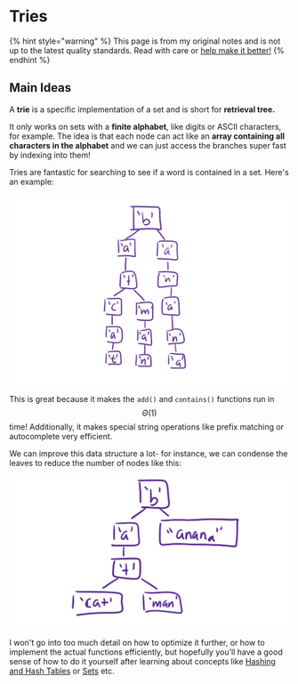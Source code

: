 # Tries

{% hint style="warning" %}
This page is from my original notes and is not up to the latest quality standards. Read with care or [help make it better!](https://github.com/64bitpandas/cs61b-notes/pulls)
{% endhint %}

## Main Ideas

A **trie** is a specific implementation of a set and is short for **retrieval tree.** 

It only works on sets with a **finite alphabet**, like digits or ASCII characters, for example. The idea is that each node can act like an **array containing all characters in the alphabet** and we can just access the branches super fast by indexing into them!

Tries are fantastic for searching to see if a word is contained in a set. Here's an example:

![This trie contains the words &apos;batcat&apos;, &apos;batman&apos;, and &apos;banana&apos;.](../../.gitbook/assets/image%20%2815%29.png)

This is great because it makes the `add()` and `contains()` functions run in $$\Theta(1)$$ time! Additionally, it makes special string operations like prefix matching or autocomplete very efficient.

We can improve this data structure a lot- for instance, we can condense the leaves to reduce the number of nodes like this:

![](../../.gitbook/assets/image%20%2871%29.png)

I won't go into too much detail on how to optimize it further, or how to implement the actual functions efficiently, but hopefully you'll have a good sense of how to do it yourself after learning about concepts like [Hashing and Hash Tables](../hashing.md) or [Sets](../collections/sets.md) etc.

